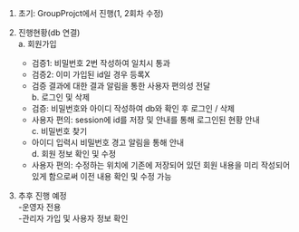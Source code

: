 1. 초기: GroupProjct에서 진행(1, 2회차 수정)<br>
2. 진행현황(db 연결)<br>
   a. 회원가입<br>
     - 검증1: 비밀번호 2번 작성하여 일치시 통과<br>
     - 검증2: 이미 가입된 id일 경우 등록X<br>
     - 검증 결과에 대한 결과 알림을 통한 사용자 편의성 전달<br>
   b. 로그인 및 삭제<br>
     - 검증: 비밀번호와 아이디 작성하여 db와 확인 후 로그인 / 삭제<br>
     - 사용자 편의: session에 id를 저장 및 안내를 통해 로그인된 현황 안내 <br>
   c. 비밀번호 찾기<br>
     - 아이디 입력시 비밀번호 경고 알림을 통해 안내<br>
   d. 회원 정보 확인 및 수정<br>
     - 사용자 편의: 수정하는 위치에 기존에 저장되어 있던 회원 내용을 미리 작성되어 있게 함으로써 이전 내용 확인 및 수정 가능<br>

3. 추후 진행 예정<br>
     -운영자 전용<br>
       -관리자 가입 및 사용자 정보 확인
